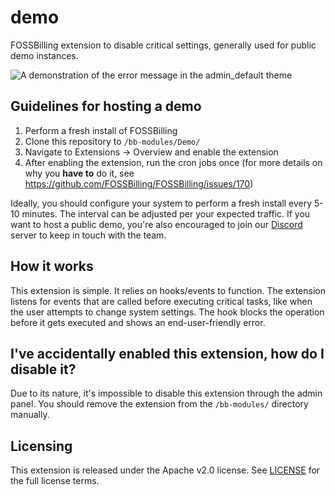 # demo
FOSSBilling extension to disable critical settings, generally used for public demo instances.

![A demonstration of the error message in the admin_default theme](https://user-images.githubusercontent.com/35808275/180153730-79b4c15e-d386-4e2b-8cee-e2c3822da371.png)

## Guidelines for hosting a demo
1. Perform a fresh install of FOSSBilling
2. Clone this repository to `/bb-modules/Demo/`
3. Navigate to Extensions -> Overview and enable the extension
4. After enabling the extension, run the cron jobs once (for more details on why you **have to** do it, see https://github.com/FOSSBilling/FOSSBilling/issues/170)

Ideally, you should configure your system to perform a fresh install every 5-10 minutes. The interval can be adjusted per your expected traffic.
If you want to host a public demo, you're also encouraged to join our [Discord](https://fossbilling.org/discord) server to keep in touch with the team.

## How it works
This extension is simple. It relies on hooks/events to function. The extension listens for events that are called before executing critical tasks, like when the user attempts to change system settings. The hook blocks the operation before it gets executed and shows an end-user-friendly error.

## I've accidentally enabled this extension, how do I disable it?
Due to its nature, it's impossible to disable this extension through the admin panel. You should remove the extension from the `/bb-modules/` directory manually.

## Licensing
This extension is released under the Apache v2.0 license. See [LICENSE](https://github.com/FOSSBilling/ext_demo/blob/master/LICENSE) for the full license terms.
